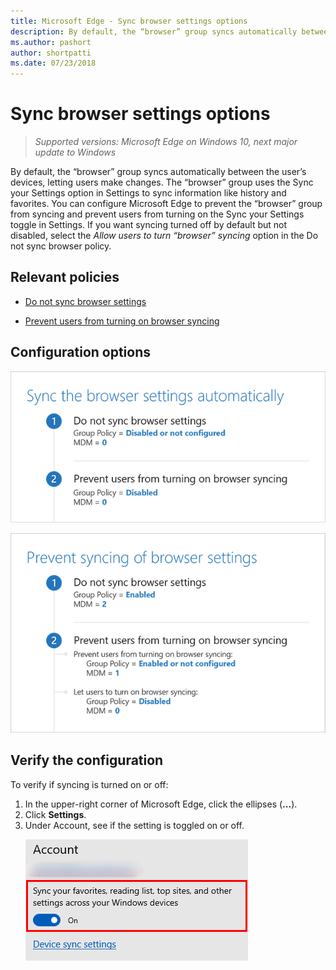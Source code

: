 ```yaml
---
title: Microsoft Edge - Sync browser settings options 
description: By default, the “browser” group syncs automatically between the user’s devices, letting users make changes.
ms.author: pashort
author: shortpatti
ms.date: 07/23/2018
---
```


# Sync browser settings options 
>*Supported versions: Microsoft Edge on Windows 10, next major update to Windows* 

By default, the “browser” group syncs automatically between the user’s devices, letting users make changes. The “browser” group uses the Sync your Settings option in Settings to sync information like history and favorites. You can configure Microsoft Edge to prevent the “browser” group from syncing and prevent users from turning on the Sync your Settings toggle in Settings. If you want syncing turned off by default but not disabled, select the _Allow users to turn “browser” syncing_ option in the Do not sync browser policy. 


## Relevant policies
- [Do not sync browser settings](../available-policies.md#do-not-sync-browser-settings) 

- [Prevent users from turning on browser syncing](../new-policies.md#prevent-users-from-turning-on-browser-syncing) 


## Configuration options

![Sync browser settings automatically](../images/sync-browser-settings-automatically-sm.png)

![Prevent syncing of browser settings](../images/prevent-syncing-browser-settings-sm.png)


## Verify the configuration
To verify if syncing is turned on or off:
1. In the upper-right corner of Microsoft Edge, click the ellipses \(**...**\).
2. Click **Settings**.
3. Under Account, see if the setting is toggled on or off.<p>![Verify configuration](../images/sync-settings.PNG)